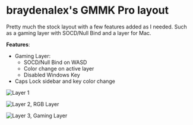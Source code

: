 # braydenalex's GMMK Pro layout
Pretty much the stock layout with a few features added as I needed. Such as a gaming layer with SOCD/Null Bind and a layer for Mac.

 **Features**:
 - Gaming Layer:
	 - SOCD/Null Bind on WASD
	 - Color change on active layer
	 - Disabled Windows Key
 - Caps Lock sidebar and key color change

![Layer 1](https://i.imgur.com/m7T5bIX.png)


![Layer 2, RGB Layer](https://i.imgur.com/B8hC0xn.png)


![Layer 3, Gaming Layer](https://i.imgur.com/IuykY6n.png)
